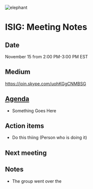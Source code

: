 ![elephant](https://user-images.githubusercontent.com/2738244/32838769-1f3166d8-c9e0-11e7-98de-09c71110d64f.jpg)

# ISIG: Meeting Notes

## Date

November 15 from 2:00 PM-3:00 PM EST

## Medium

https://join.skype.com/uohKGgCNMBSG<br/>

## [Agenda](https://docs.google.com/document/d/1ubrap0S8k3qTtBwq8--SMAIhSbC8rC8wv-KZ2F9GMoU)
* Something Goes Here

## Action items
* Do this thiing (Person who is doing it)

## Next meeting

## Notes
* The group went over the 






